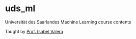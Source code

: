 # uds_ml
Universität des Saarlandes Machine Learning course contents

Taught by [Prof. Isabel Valera](https://ivaleram.github.io/)
